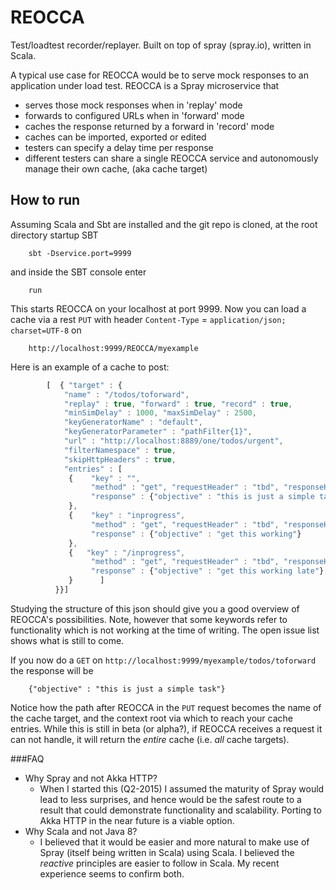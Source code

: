 # REOCCA
Test/loadtest recorder/replayer.
Built on top of spray (spray.io), written in Scala.

A typical use case for REOCCA would be to serve mock responses to an application under load test. REOCCA is a Spray microservice that 
* serves those mock responses when in 'replay' mode
* forwards to configured URLs when in 'forward' mode
* caches the response returned by a forward in 'record' mode
* caches can be imported, exported or edited
* testers can specify a delay time per response
* different testers can share a single REOCCA service and autonomously manage their own cache, (aka cache target)

## How to run
Assuming Scala and Sbt are installed and the git repo is cloned, at the root directory startup SBT
```
    sbt -Dservice.port=9999
```
and inside the SBT console enter
```
    run
```    
This starts REOCCA on your localhost at port 9999.
Now you can load a cache via a rest `PUT` with header `Content-Type` = `application/json; charset=UTF-8` on
```
    http://localhost:9999/REOCCA/myexample
```
    
Here is an example of a cache to post:
```javascript
        [  { "target" : {
            "name" : "/todos/toforward",
            "replay" : true, "forward" : true, "record" : true,
            "minSimDelay" : 1000, "maxSimDelay" : 2500,
            "keyGeneratorName" : "default",
            "keyGeneratorParameter" : "pathFilter{1}",
            "url" : "http://localhost:8889/one/todos/urgent",
            "filterNamespace" : true,
            "skipHttpHeaders" : true,
            "entries" : [
             {    "key" : "",
                  "method" : "get", "requestHeader" : "tbd", "responseHeader" : "tbd",
                  "response" : {"objective" : "this is just a simple task"}
             },
             {    "key" : "inprogress",
                  "method" : "get", "requestHeader" : "tbd", "responseHeader" : "tbd",
                  "response" : {"objective" : "get this working"}
             },
             {   "key" : "/inprogress",
                  "method" : "get", "requestHeader" : "tbd", "responseHeader" : "tbd",
                  "response" : {"objective" : "get this working late"}
             }      ]
          }}]
```
Studying the structure of this json should give you a good overview of REOCCA's possibilities.
Note, however that some keywords refer to functionality which is not working at the time of writing. The open issue list shows what is still to come.

If you now do a `GET` on
    `http://localhost:9999/myexample/todos/toforward`
the response will be
```
    {"objective" : "this is just a simple task"}
```
Notice how the path after REOCCA in the `PUT` request becomes the name of the cache target, and the context root via which to reach your cache entries.
While this is still in beta (or alpha?), if REOCCA receives a request it can not handle, it will return the *entire* cache (i.e. *all* cache targets).
 


###FAQ
* Why Spray and not Akka HTTP?
    * When I started this (Q2-2015) I assumed the maturity of Spray would lead to less surprises, and hence would be the safest route to a result that could demonstrate functionality and scalability. Porting to Akka HTTP in the near future is a viable option.
* Why Scala and not Java 8?
    * I believed that it would be easier and more natural to make use of Spray (itself being written in Scala) using Scala. I believed the *reactive* principles are easier to follow in Scala. My recent experience seems to confirm both.
    
